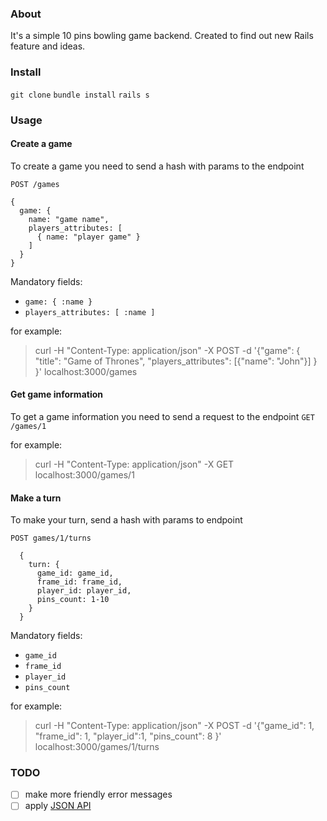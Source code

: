 ### About

It's a simple 10 pins bowling game backend. Created to find out new Rails feature and ideas.

### Install

`git clone`
`bundle install`
`rails s`

### Usage

#### Create a game
To create a game you need to send a hash with params to the endpoint

`POST /games`

```
{
  game: {
    name: "game name",
    players_attributes: [
      { name: "player game" }
    ]
  }
}
```

Mandatory fields:
- `game: { :name }`
- `players_attributes: [ :name ]`


for example:
> curl -H "Content-Type: application/json" -X POST -d '{"game": { "title": "Game of Thrones", "players_attributes": [{"name": "John"}] } }' localhost:3000/games

#### Get game information
To get a game information you need to send a request to the endpoint
`GET /games/1`

for example:
> curl -H "Content-Type: application/json" -X GET localhost:3000/games/1


#### Make a turn
To make your turn, send a hash with params to endpoint

`POST games/1/turns`

```
  {
    turn: {
      game_id: game_id,
      frame_id: frame_id,
      player_id: player_id,
      pins_count: 1-10
    }
  }
```

Mandatory fields:
- `game_id`
- `frame_id`
- `player_id`
- `pins_count`


for example:
> curl -H "Content-Type: application/json" -X POST -d '{"game_id": 1, "frame_id": 1, "player_id":1, "pins_count": 8 }' localhost:3000/games/1/turns

### TODO

- [ ] make more friendly error messages
- [ ] apply [JSON API](https://jsonapi.org/)
